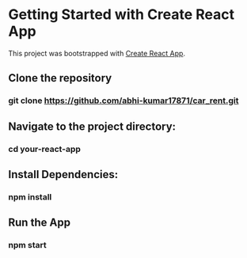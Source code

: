 # Getting Started with Create React App

This project was bootstrapped with [Create React App](https://github.com/facebook/create-react-app).

## Clone the repository

### git clone https://github.com/abhi-kumar17871/car_rent.git

## Navigate to the project directory: 

### cd your-react-app

## Install Dependencies:

### npm install

## Run the App

### npm start

